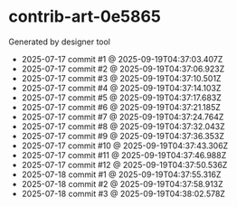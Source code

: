 # contrib-art-0e5865
Generated by designer tool
- 2025-07-17 commit #1 @ 2025-09-19T04:37:03.407Z
- 2025-07-17 commit #2 @ 2025-09-19T04:37:06.923Z
- 2025-07-17 commit #3 @ 2025-09-19T04:37:10.501Z
- 2025-07-17 commit #4 @ 2025-09-19T04:37:14.103Z
- 2025-07-17 commit #5 @ 2025-09-19T04:37:17.683Z
- 2025-07-17 commit #6 @ 2025-09-19T04:37:21.185Z
- 2025-07-17 commit #7 @ 2025-09-19T04:37:24.764Z
- 2025-07-17 commit #8 @ 2025-09-19T04:37:32.043Z
- 2025-07-17 commit #9 @ 2025-09-19T04:37:36.353Z
- 2025-07-17 commit #10 @ 2025-09-19T04:37:43.306Z
- 2025-07-17 commit #11 @ 2025-09-19T04:37:46.988Z
- 2025-07-17 commit #12 @ 2025-09-19T04:37:50.536Z
- 2025-07-18 commit #1 @ 2025-09-19T04:37:55.316Z
- 2025-07-18 commit #2 @ 2025-09-19T04:37:58.913Z
- 2025-07-18 commit #3 @ 2025-09-19T04:38:02.578Z
